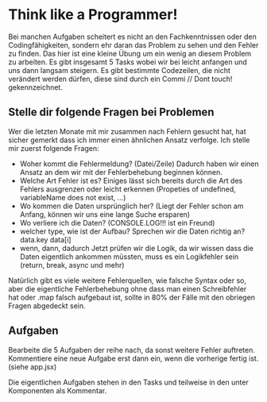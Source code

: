# Think like a Programmer!

Bei manchen Aufgaben scheitert es nicht an den Fachkenntnissen oder den Codingfähigkeiten, sondern ehr daran das Problem zu sehen und den Fehler zu finden. Das hier ist eine kleine Übung um ein wenig an diesem Problem zu arbeiten. Es gibt insgesamt 5 Tasks wobei wir bei leicht anfangen und uns dann langsam steigern. Es gibt bestimmte Codezeilen, die nicht verändert werden dürfen, diese sind durch ein Commi // Dont touch! gekennzeichnet.

## Stelle dir folgende Fragen bei Problemen

Wer die letzten Monate mit mir zusammen nach Fehlern gesucht hat, hat sicher gemerkt dass ich immer einen ähnlichen Ansatz verfolge. Ich stelle mir zuerst folgende Fragen:

- Woher kommt die Fehlermeldung? (Datei/Zeile)
  Dadurch haben wir einen Ansatz an dem wir mit der Fehlerbehebung beginnen können.
- Welche Art Fehler ist es? Einiges lässt sich bereits durch die Art des Fehlers ausgrenzen oder leicht erkennen (Propeties of undefined, variableName does not exist, ...)
- Wo kommen die Daten ursprünglich her? (Liegt der Fehler schon am Anfang, können wir uns eine lange Suche ersparen)
- Wo verliere ich die Daten? (CONSOLE.LOG!!! ist ein Freund)
- welcher type, wie ist der Aufbau? Sprechen wir die Daten richtig an? data.key data[i]
- wenn, dann, dadurch Jetzt prüfen wir die Logik, da wir wissen dass die Daten eigentlich ankommen müssten, muss es ein Logikfehler sein (return, break, async und mehr)

Natürlich gibt es viele weitere Fehlerquellen, wie falsche Syntax oder so, aber die eigentliche Fehlerbehebung ohne dass man einen Schreibfehler hat oder .map falsch aufgebaut ist, sollte in 80% der Fälle mit den obriegen Fragen abgedeckt sein.

## Aufgaben

Bearbeite die 5 Aufgaben der reihe nach, da sonst weitere Fehler auftreten.
Kommentiere eine neue Aufgabe erst dann ein, wenn die vorherige fertig ist. (siehe app.jsx)

Die eigentlichen Aufgaben stehen in den Tasks und teilweise in den unter Komponenten als Kommentar.

